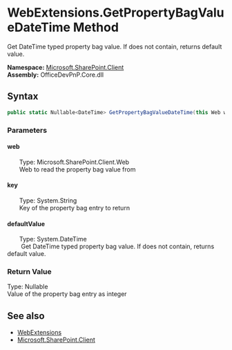 # WebExtensions.GetPropertyBagValueDateTime Method  
 Get DateTime typed property bag value. If does not contain, returns default value.   

**Namespace:** [Microsoft.SharePoint.Client](Microsoft.SharePoint.Client.md)  
**Assembly:** OfficeDevPnP.Core.dll  
## Syntax
```C#
public static Nullable<DateTime> GetPropertyBagValueDateTime(this Web web, String key, DateTime defaultValue)
```
### Parameters
#### web  
&emsp;&emsp;Type: Microsoft.SharePoint.Client.Web  
&emsp;&emsp;Web to read the property bag value from  

  

#### key  
&emsp;&emsp;Type: System.String  
&emsp;&emsp;Key of the property bag entry to return  

  

#### defaultValue  
&emsp;&emsp;Type: System.DateTime  
&emsp;&emsp; Get DateTime typed property bag value. If does not contain, returns default value.   

  

### Return Value
Type: Nullable<DateTime>  
Value of the property bag entry as integer  


## See also
- [WebExtensions](Microsoft.SharePoint.Client.WebExtensions.md) 
- [Microsoft.SharePoint.Client](Microsoft.SharePoint.Client.md) 
